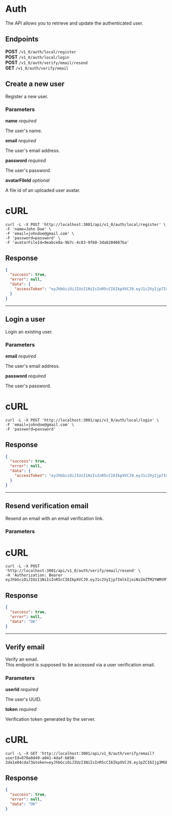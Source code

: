 <!-- panels:start -->

<!-- div:title-panel -->

# Auth

<!-- div:left-panel -->

The API allows you to retrieve and update the authenticated user.

<!-- div:right-panel -->

## Endpoints

**POST** `/v1_0/auth/local/register` \
**POST** `/v1_0/auth/local/login` \
**POST** `/v1_0/auth/verify/email/resend` \
**GET** `/v1_0/auth/verify/email`

<!-- panels:end -->

<!-- panels:start -->

<!-- div:title-panel -->

## Create a new user

<!-- div:left-panel -->

Register a new user.

### Parameters

**name** _required_

The user's name.

**email** _required_

The user's email address.

**password** _required_

The user's password.

**avatarFileId** _optional_

A file id of an uploaded user avatar.

<!-- div:right-panel -->

<!-- tabs:start -->

# **cURL**

```shell
curl -L -X POST 'http://localhost:3001/api/v1_0/auth/local/register' \
-F 'name=John Doe' \
-F 'email=johndoe@gmail.com' \
-F 'password=password' \
-F 'avatarFileId=9eabce8a-9b7c-4c83-9f60-3da6204087ba'
```

<!-- tabs:end -->

## Response

```json
{
  "success": true,
  "error": null,
  "data": {
    "accessToken": "eyJhbGciOiJIUzI1NiIsInR5cCI6IkpXVCJ9.eyJ1c2VyIjp7ImlkIjoiMDZlZDRlZTgtNGNiZC00MDdlLTlkYWYtZjI4ZjYyNGRkOTMzIiwiZW1haWwiOiJqb2huZG9lMkBnbWFpbC5jb20ifSwiaWF0IjoxNTk5MjA0ODQ3LCJleHAiOjE2MDE3OTY4NDd9.2L_rnkpWZo8FcDxHg-y5RYG-8YVoy2e2rwJL5eFzh8s"
  }
}
```

<!-- panels:end -->

---

<!-- panels:start -->

<!-- div:title-panel -->

## Login a user

<!-- div:left-panel -->

Login an existing user.

### Parameters

**email** _required_

The user's email address.

**password** _required_

The user's password.

<!-- div:right-panel -->

<!-- tabs:start -->

# **cURL**

```shell
curl -L -X POST 'http://localhost:3001/api/v1_0/auth/local/login' \
-F 'email=johndoe@gmail.com' \
-F 'password=password'
```

<!-- tabs:end -->

## Response

```json
{
  "success": true,
  "error": null,
  "data": {
    "accessToken": "eyJhbGciOiJIUzI1NiIsInR5cCI6IkpXVCJ9.eyJ1c2VyIjp7ImlkIjoiMDZlZDRlZTgtNGNiZC00MDdlLTlkYWYtZjI4ZjYyNGRkOTMzIiwiZW1haWwiOiJqb2huZG9lMkBnbWFpbC5jb20ifSwiaWF0IjoxNTk5MjA0ODQ3LCJleHAiOjE2MDE3OTY4NDd9.2L_rnkpWZo8FcDxHg-y5RYG-8YVoy2e2rwJL5eFzh8s"
  }
}
```

<!-- panels:end -->

---

<!-- panels:start -->

<!-- div:title-panel -->

## Resend verification email

<!-- div:left-panel -->

Resend an email with an email verification link.

### Parameters

<!-- div:right-panel -->

<!-- tabs:start -->

# **cURL**

```shell
curl -L -X POST 'http://localhost:3001/api/v1_0/auth/verify/email/resend' \
-H 'Authorization: Bearer eyJhbGciOiJIUzI1NiIsInR5cCI6IkpXVCJ9.eyJ1c2VyIjp7ImlkIjoiNzZmZTM2YWMtMThkYS00YzgzLTgyOWItMzhjMjNkNjhlYjgwIiwiZW1haWwiOiJqb2huZG9lQGdtYWlsLmNvbSJ9LCJpYXQiOjE1OTkxOTkzMjUsImV4cCI6MTU5OTI4NTcyNX0.3aunA2J0ZqXrCuC_4GA578ZORbSfQigXxMfwrJXzgT8'
```

<!-- tabs:end -->

## Response

```json
{
  "success": true,
  "error": null,
  "data": "OK"
}
```

<!-- panels:end -->

---

<!-- panels:start -->

<!-- div:title-panel -->

## Verify email

<!-- div:left-panel -->

Verify an email. \
This endpoint is supposed to be accessed via a user verification email.

### Parameters

**userId** _required_

The user's UUID.

**token** _required_

Verification token generated by the server.

<!-- div:right-panel -->

<!-- tabs:start -->

# **cURL**

```shell
curl -L -X GET 'http://localhost:3001/api/v1_0/auth/verify/email?userId=870a0d49-a041-4daf-b650-2da1e04cda73&token=eyJhbGciOiJIUzI1NiIsInR5cCI6IkpXVCJ9.eyJpZCI6Ijg3MGEwZDQ5LWEwNDEtNGRhZi1iNjUwLTJkYTFlMDRjZGE3MyIsImVtYWlsIjoiY2hlaGFuLnJhdEBnbWFpbC5jb20iLCJpYXQiOjE1OTg5NDA2NjEsImV4cCI6MTU5OTAyNzA2MX0.f57L3hHBB2dnBjPnqQ7rwqnQye2T5AF1ZxlLLB9uLVc'
```

<!-- tabs:end -->

## Response

```json
{
  "success": true,
  "error": null,
  "data": "OK"
}
```

<!-- panels:end -->
